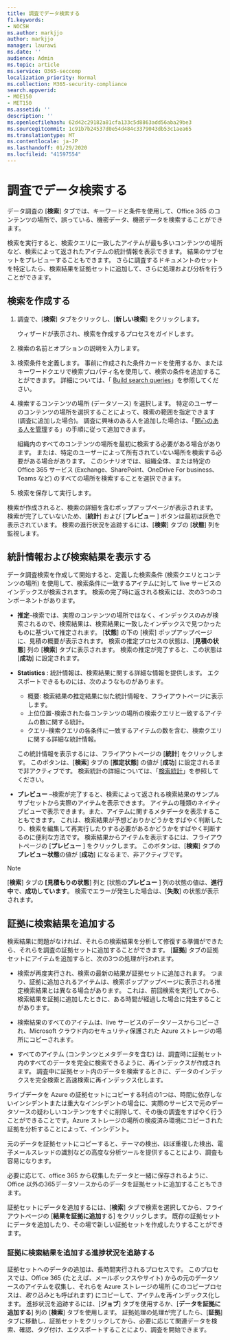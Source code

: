 ```yaml
---
title: 調査でデータ検索する
f1.keywords:
- NOCSH
ms.author: markjjo
author: markjjo
manager: laurawi
ms.date: ''
audience: Admin
ms.topic: article
ms.service: O365-seccomp
localization_priority: Normal
ms.collection: M365-security-compliance
search.appverid:
- MOE150
- MET150
ms.assetid: ''
description: ''
ms.openlocfilehash: 62d42c29182a81cfa133c5d8863add56aba29be3
ms.sourcegitcommit: 1c91b7b24537d0e54d484c3379043db53c1aea65
ms.translationtype: MT
ms.contentlocale: ja-JP
ms.lasthandoff: 01/29/2020
ms.locfileid: "41597554"
---
```

# <a name="search-for-data-in-an-investigation"></a>調査でデータ検索する

データ調査の [**検索**] タブでは、キーワードと条件を使用して、Office 365 のコンテンツの場所で、誤っている、機密データ、機密データを検索することができます。 

検索を実行すると、検索クエリに一致したアイテムが最も多いコンテンツの場所など、検索によって返されたアイテムの統計情報を表示できます。 結果のサブセットをプレビューすることもできます。 さらに調査するドキュメントのセットを特定したら、検索結果を証拠セットに追加して、さらに処理および分析を行うことができます。

## <a name="create-a-search"></a>検索を作成する

1. 調査で、[**検索**] タブをクリックし、[**新しい検索**] をクリックします。 

    ウィザードが表示され、検索を作成するプロセスをガイドします。

2. 検索の名前とオプションの説明を入力します。

3. 検索条件を定義します。 事前に作成された条件カードを使用するか、またはキーワードクエリで検索プロパティ名を使用して、検索の条件を追加することができます。 詳細については、「 [Build search queries](build-search-queries.md)」を参照してください。

4. 検索するコンテンツの場所 (データソース) を選択します。 特定のユーザーのコンテンツの場所を選択することによって、検索の範囲を指定できます (調査に追加した場合)。 調査に興味のある人を追加した場合は、「[関心のある人を管理](manage-people-of-interest.md#add-people-of-interest)する」の手順に従って追加できます。
 
   組織内のすべてのコンテンツの場所を最初に検索する必要がある場合があります。 または、特定のユーザーによって所有されていない場所を検索する必要がある場合があります。 このシナリオでは、組織全体、または特定の Office 365 サービス (Exchange、SharePoint、OneDrive For business、Teams など) のすべての場所を検索することを選択できます。

5. 検索を保存して実行します。

検索が作成されると、検索の詳細を含むポップアップページが表示されます。 検索が完了していないため、[**統計**] および [**プレビュー** ] ボタンは最初は灰色で表示されています。 検索の進行状況を追跡するには、[**検索**] タブの [**状態**] 列を監視します。

## <a name="view-statistics-and-search-results"></a>統計情報および検索結果を表示する

データ調査検索を作成して開始すると、定義した検索条件 (検索クエリとコンテンツの場所) を使用して、検索条件に一致するアイテムに対して live サービスのインデックスが検索されます。 検索の完了時に返される検索には、次の3つのコンポーネントがあります。 

- **推定**–検索では、実際のコンテンツの場所ではなく、インデックスのみが検索されるので、検索結果は、検索結果に一致したインデックスで見つかったものに基づいて推定されます。 [**状態**] の下の [検索] ポップアップページに、見積の概要が表示されます。 検索の推定プロセスの状態は、[**見積の状態**] 列の [**検索**] タブに表示されます。 検索の推定が完了すると、この状態は [**成功**] に設定されます。

- **Statistics** : 統計情報は、検索結果に関する詳細な情報を提供します。 エクスポートできるものには、次のようなものがあります。

    - 概要: 検索結果の推定結果に似た統計情報を、フライアウトページに表示します。
    - 上位位置-検索された各コンテンツの場所の検索クエリと一致するアイテムの数に関する統計。 
    - クエリ–検索クエリの各条件に一致するアイテムの数を含む、検索クエリに関する詳細な統計情報。

    この統計情報を表示するには、フライアウトページの [**統計**] をクリックします。 このボタンは、[**検索**] タブの [**推定状態**] の値が [**成功**] に設定されるまで非アクティブです。 検索統計の詳細については、「[検索統計](search-statistics.md)」を参照してください。

- **プレビュー** –検索が完了すると、検索によって返される検索結果のサンプルサブセットから実際のアイテムを表示できます。 アイテムの種類のネイティブビューで表示できます。また、アイテムに関するメタデータを表示することもできます。 これは、検索結果が予想どおりかどうかをすばやく判断したり、検索を編集して再実行したりする必要があるかどうかをすばやく判断するのに便利な方法です。 検索結果からアイテムを表示するには、フライアウトページの [**プレビュー** ] をクリックします。 このボタンは、[**検索**] タブの**プレビュー状態**の値が [**成功**] になるまで、非アクティブです。
 
> [!NOTE]
> [**検索**] タブの **[見積もりの状態**] 列と [状態の**プレビュー** ] 列の状態の値は、**進行中**で、**成功**し**ています**。 検索でエラーが発生した場合は、[**失敗**] の状態が表示されます。

## <a name="add-search-results-to-evidence"></a>証拠に検索結果を追加する

検索結果に問題がなければ、それらの検索結果を分析して修復する準備ができたら、それらを調査の証拠セットに追加することができます。 [**証拠**] タブの証拠セットにアイテムを追加すると、次の3つの処理が行われます。

- 検索が再度実行され、検索の最新の結果が証拠セットに追加されます。 つまり、証拠に追加されるアイテムは、検索ポップアップページに表示される推定検索結果とは異なる場合があります。 これは、前回検索を実行してから、検索結果を証拠に追加したときに、ある時間が経過した場合に発生することがあります。

- 検索結果のすべてのアイテムは、live サービスのデータソースからコピーされ、Microsoft クラウド内のセキュリティ保護された Azure ストレージの場所にコピーされます。

- すべてのアイテム (コンテンツとメタデータを含む) は、調査時に証拠セット内のすべてのデータを完全に検索できるように、再インデックスが作成されます。 調査中に証拠セット内のデータを検索するときに、データのインデックスを完全検索と高速検索に再インデックス化します。

ライブデータを Azure の証拠セットにコピーする利点の1つは、時間に依存しないインシデントまたは重大なインシデントの場合に、実際のサービスで元のデータソースの疑わしいコンテンツをすぐに削除して、その後の調査をすばやく行うことができることです。Azure ストレージの場所の検疫済み環境にコピーされた証拠を分析することによって、インシデント。 

元のデータを証拠セットにコピーすると、テーマの検出、ほぼ重複した検出、電子メールスレッドの識別などの高度な分析ツールを提供することにより、調査も容易になります。

必要に応じて、office 365 から収集したデータと一緒に保存されるように、Office 以外の365データソースからのデータを証拠セットに追加することもできます。

証拠セットにデータを追加するには、[**検索**] タブで検索を選択してから、フライアウトページの [**結果を証拠に追加**する] をクリックします。 既存の証拠セットにデータを追加したり、その場で新しい証拠セットを作成したりすることができます。

### <a name="tracking-the-progress-of-adding-search-results-to-evidence"></a>証拠に検索結果を追加する進捗状況を追跡する

証拠セットへのデータの追加は、長時間実行されるプロセスです。 このプロセスでは、Office 365 (たとえば、メールボックスやサイト) からの元のデータソースのアイテムを収集し、それらを Azure ストレージの場所 (このコピープロセスは、*取り込み*とも呼ばれます) にコピーして、アイテムを再インデックス化します。 進捗状況を追跡するには、[**ジョブ**] タブを使用するか、[**データを証拠に追加する**] 列の [**検索**] タブを使用します。 証拠処理の処理が完了したら、[**証拠**] タブに移動し、証拠セットをクリックしてから、必要に応じて関連データを検索、確認、タグ付け、エクスポートすることにより、調査を開始できます。